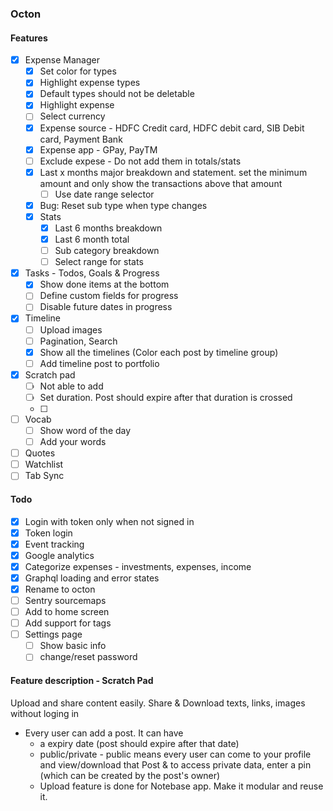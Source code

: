 ### Octon

#### Features

- [x] Expense Manager
  - [x] Set color for types
  - [x] Highlight expense types
  - [x] Default types should not be deletable
  - [x] Highlight expense
  - [ ] Select currency
  - [x] Expense source - HDFC Credit card, HDFC debit card, SIB Debit card, Payment Bank
  - [x] Expense app - GPay, PayTM
  - [ ] Exclude expese - Do not add them in totals/stats
  - [x] Last x months major breakdown and statement. set the minimum amount and only show the transactions above that amount
    - [ ] Use date range selector
  - [x] Bug: Reset sub type when type changes
  - [x] Stats
    - [x] Last 6 months breakdown
    - [x] Last 6 month total
    - [ ] Sub category breakdown
    - [ ] Select range for stats
- [x] Tasks - Todos, Goals & Progress
  - [x] Show done items at the bottom
  - [ ] Define custom fields for progress
  - [ ] Disable future dates in progress
- [x] Timeline
  - [ ] Upload images
  - [ ] Pagination, Search
  - [x] Show all the timelines (Color each post by timeline group)
  - [ ] Add timeline post to portfolio
- [x] Scratch pad
  - [ ] Not able to add
  - [ ] Set duration. Post should expire after that duration is crossed
  - [ ]
- [ ] Vocab
  - [ ] Show word of the day
  - [ ] Add your words
- [ ] Quotes
- [ ] Watchlist
- [ ] Tab Sync

#### Todo

- [x] Login with token only when not signed in
- [x] Token login
- [x] Event tracking
- [x] Google analytics
- [x] Categorize expenses - investments, expenses, income
- [x] Graphql loading and error states
- [x] Rename to octon
- [ ] Sentry sourcemaps
- [ ] Add to home screen
- [ ] Add support for tags
- [ ] Settings page
  - [ ] Show basic info
  - [ ] change/reset password

#### Feature description - Scratch Pad

Upload and share content easily. Share & Download texts, links, images without loging in

- Every user can add a post. It can have
  - a expiry date (post should expire after that date)
  - public/private - public means every user can come to your profile and view/download that Post & to access private data, enter a pin (which can be created by the post's owner)
  - Upload feature is done for Notebase app. Make it modular and reuse it.
